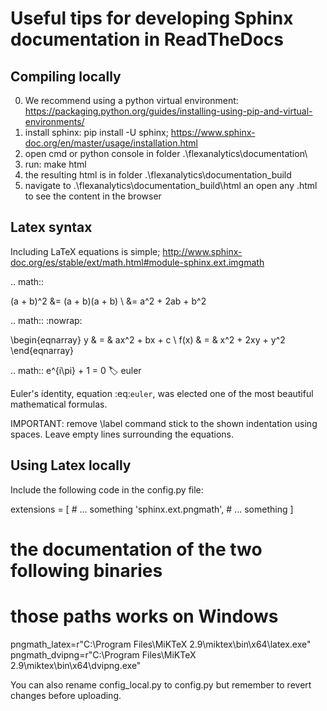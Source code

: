 ﻿# Useful tips for developing Sphinx documentation in ReadTheDocs

## Compiling locally

0) We recommend using a python virtual environment: https://packaging.python.org/guides/installing-using-pip-and-virtual-environments/
1) install sphinx: pip install -U sphinx; https://www.sphinx-doc.org/en/master/usage/installation.html
2) open cmd or python console in folder .\flexanalytics\documentation\
3) run: make html
4) the resulting html is in folder .\flexanalytics\documentation\_build
5) navigate to .\flexanalytics\documentation\_build\html an open any .html to see the content in the browser

## Latex syntax  

Including LaTeX equations is simple; http://www.sphinx-doc.org/es/stable/ext/math.html#module-sphinx.ext.imgmath   

.. math::

   (a + b)^2  &=  (a + b)(a + b) \\
              &=  a^2 + 2ab + b^2
              
.. math::
   :nowrap:

   \begin{eqnarray}
      y    & = & ax^2 + bx + c \\
      f(x) & = & x^2 + 2xy + y^2
   \end{eqnarray}
   
.. math:: e^{i\pi} + 1 = 0
   :label: euler

Euler's identity, equation :eq:`euler`, was elected one of the most
beautiful mathematical formulas.
 
IMPORTANT: 
remove \label command
stick to the shown indentation using spaces. 
Leave empty lines surrounding the equations.

## Using Latex locally

Include the following code in the config.py file:

extensions = [  # ... something
                'sphinx.ext.pngmath', 
                # ... something 
                ]

# the documentation of the two following binaries
# those paths works on Windows
pngmath_latex=r"C:\Program Files\MiKTeX 2.9\miktex\bin\x64\latex.exe"
pngmath_dvipng=r"C:\Program Files\MiKTeX 2.9\miktex\bin\x64\dvipng.exe"

You can also rename config_local.py to config.py but remember to revert changes before uploading.
